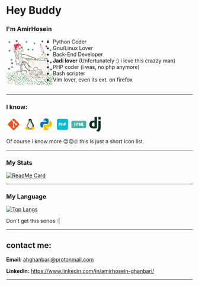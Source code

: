 # Hey Buddy

### I'm AmirHosein

<img align="left" src="notMe.jpg" width="25%"/>

- Python Coder
- Gnu/Linux Lover
- Back-End Developer
- **Jadi lover** (Unfortunately :) i love this crazzy man)
- PHP coder (i was, no php anymore)
- Bash scripter
- Vim lover, even its ext. on firefox
  <br>
  <br>

<hr>

### I know:

<p align="left">

<img src="static/icon/git.png" alt="git" width="40" height="40"/>
<img src="static/icon/linux.png" alt="linux" width="40" height="40"/>
<img src="static/icon/python.png" alt="python" width="40" height="40"/>

<img src="static/icon/php.png" alt="php" width="40" height="40"/>
<img src="static/icon/html.png" alt="html" width="40" height="40"/>
<img src="static/icon/dj.png" alt="html" width="40" height="40"/>

Of course i know more :neutral_face::unamused::roll_eyes: this is just a short icon list.

</p>

<hr>

### My Stats

[![ReadMe Card](https://github-readme-stats.vercel.app/api?username=ahghanbari&show_icons=true)](https://github.com/ahghanbari)

<hr>

### My Language

[![Top Langs](https://github-readme-stats.vercel.app/api/top-langs/?username=ahghanbari&layout=compact)](https://github.com/ahghanbari)

Don't get this serios :|

<hr>

## contact me:
<b>Email:</b> ‫‪ahghanbari@protonmail.com‬‬

<b>LinkedIn:</b> https://www.linkedin.com/in/amirhosein-ghanbari/

<hr>
